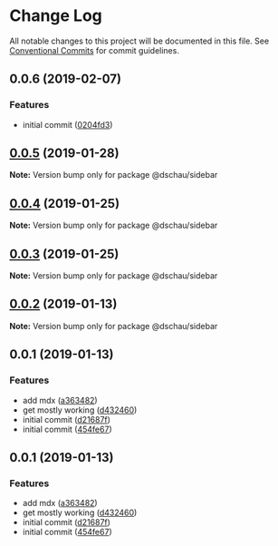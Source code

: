 # Change Log

All notable changes to this project will be documented in this file.
See [Conventional Commits](https://conventionalcommits.org) for commit guidelines.

## 0.0.6 (2019-02-07)


### Features

* initial commit ([0204fd3](https://github.com/DSchau/gatsby-themes/commit/0204fd3))





## [0.0.5](https://github.com/DSchau/gatsby-drupal-workshop/compare/@dschau/sidebar@0.0.4...@dschau/sidebar@0.0.5) (2019-01-28)

**Note:** Version bump only for package @dschau/sidebar

## [0.0.4](https://github.com/DSchau/gatsby-drupal-workshop/compare/@dschau/sidebar@0.0.3...@dschau/sidebar@0.0.4) (2019-01-25)

**Note:** Version bump only for package @dschau/sidebar

## [0.0.3](https://github.com/DSchau/gatsby-drupal-workshop/compare/@dschau/sidebar@0.0.2...@dschau/sidebar@0.0.3) (2019-01-25)

**Note:** Version bump only for package @dschau/sidebar

## [0.0.2](https://github.com/DSchau/gatsby-drupal-workshop/compare/@dschau/sidebar@0.0.1...@dschau/sidebar@0.0.2) (2019-01-13)

**Note:** Version bump only for package @dschau/sidebar

## 0.0.1 (2019-01-13)

### Features

- add mdx ([a363482](https://github.com/DSchau/gatsby-drupal-workshop/commit/a363482))
- get mostly working ([d432460](https://github.com/DSchau/gatsby-drupal-workshop/commit/d432460))
- initial commit ([d21687f](https://github.com/DSchau/gatsby-drupal-workshop/commit/d21687f))
- initial commit ([454fe67](https://github.com/DSchau/gatsby-drupal-workshop/commit/454fe67))

## 0.0.1 (2019-01-13)

### Features

- add mdx ([a363482](https://github.com/DSchau/gatsby-drupal-workshop/commit/a363482))
- get mostly working ([d432460](https://github.com/DSchau/gatsby-drupal-workshop/commit/d432460))
- initial commit ([d21687f](https://github.com/DSchau/gatsby-drupal-workshop/commit/d21687f))
- initial commit ([454fe67](https://github.com/DSchau/gatsby-drupal-workshop/commit/454fe67))

